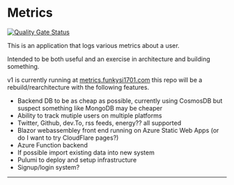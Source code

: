 # Metrics

[![Quality Gate Status](https://sonarcloud.io/api/project_badges/measure?project=funkysi1701_Metrics&metric=alert_status)](https://sonarcloud.io/summary/new_code?id=funkysi1701_Metrics)

This is an application that logs various metrics about a user. 

Intended to be both useful and an exercise in architecture and building something.

v1 is currently running at [metrics.funkysi1701.com](https://metrics.funkysi1701.com/) this repo will be a rebuild/rearchitecture with the following features.

- Backend DB to be as cheap as possible, currently using CosmosDB but suspect something like MongoDB may be cheaper
- Ability to track mutiple users on multiple platforms
- Twitter, Github, dev.To, rss feeds, energy?? all supported
- Blazor webassembley front end running on Azure Static Web Apps (or do I want to try CloudFlare pages?)
- Azure Function backend
- If possible import existing data into new system
- Pulumi to deploy and setup infrastructure
- Signup/login system?

---
